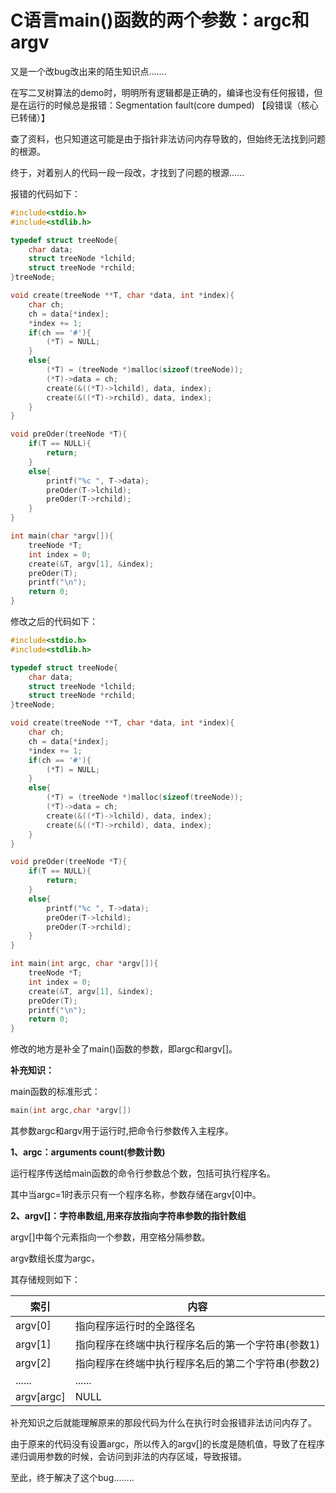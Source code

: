 # C语言main()函数的两个参数：argc和argv

又是一个改bug改出来的陌生知识点.......

在写二叉树算法的demo时，明明所有逻辑都是正确的，编译也没有任何报错，但是在运行的时候总是报错：Segmentation fault(core dumped) 【段错误（核心已转储）】

查了资料，也只知道这可能是由于指针非法访问内存导致的，但始终无法找到问题的根源。

终于，对着别人的代码一段一段改，才找到了问题的根源......

报错的代码如下：

```c
#include<stdio.h>
#include<stdlib.h>

typedef struct treeNode{
    char data;
    struct treeNode *lchild;
    struct treeNode *rchild;
}treeNode;

void create(treeNode **T, char *data, int *index){
    char ch;
    ch = data[*index];
    *index += 1;
    if(ch == '#'){
        (*T) = NULL;
    }
    else{
        (*T) = (treeNode *)malloc(sizeof(treeNode));
        (*T)->data = ch;
        create(&((*T)->lchild), data, index); 
        create(&((*T)->rchild), data, index);
    }
}

void preOder(treeNode *T){
    if(T == NULL){
        return;
    }
    else{
        printf("%c ", T->data);
        preOder(T->lchild);
        preOder(T->rchild);
    }
}

int main(char *argv[]){
    treeNode *T;
    int index = 0;
    create(&T, argv[1], &index);
    preOder(T);
    printf("\n");
    return 0;
}
```

修改之后的代码如下：

```c
#include<stdio.h>
#include<stdlib.h>

typedef struct treeNode{
    char data;
    struct treeNode *lchild;
    struct treeNode *rchild;
}treeNode;

void create(treeNode **T, char *data, int *index){
    char ch;
    ch = data[*index];
    *index += 1;
    if(ch == '#'){
        (*T) = NULL;
    }
    else{
        (*T) = (treeNode *)malloc(sizeof(treeNode));
        (*T)->data = ch;
        create(&((*T)->lchild), data, index); 
        create(&((*T)->rchild), data, index);
    }
}

void preOder(treeNode *T){
    if(T == NULL){
        return;
    }
    else{
        printf("%c ", T->data);
        preOder(T->lchild);
        preOder(T->rchild);
    }
}

int main(int argc, char *argv[]){
    treeNode *T;
    int index = 0;
    create(&T, argv[1], &index);
    preOder(T);
    printf("\n");
    return 0;
}
```

修改的地方是补全了main()函数的参数，即argc和argv[]。



**补充知识：**

main函数的标准形式：

```c
main(int argc,char *argv[])
```

其参数argc和argv用于运行时,把命令行参数传入主程序。

**1、argc：arguments count(参数计数)**

运行程序传送给main函数的命令行参数总个数，包括可执行程序名。

其中当argc=1时表示只有一个程序名称，参数存储在argv[0]中。

**2、argv[]：字符串数组,用来存放指向字符串参数的指针数组**

argv[]中每个元素指向一个参数，用空格分隔参数。

argv数组长度为argc，

其存储规则如下：

| 索引       | 内容                                              |
| ---------- | ------------------------------------------------- |
| argv[0]    | 指向程序运行时的全路径名                          |
| argv[1]    | 指向程序在终端中执行程序名后的第一个字符串(参数1) |
| argv[2]    | 指向程序在终端中执行程序名后的第二个字符串(参数2) |
| ......     | ......                                            |
| argv[argc] | NULL                                              |

补充知识之后就能理解原来的那段代码为什么在执行时会报错非法访问内存了。

由于原来的代码没有设置argc，所以传入的argv[]的长度是随机值，导致了在程序递归调用参数的时候，会访问到非法的内存区域，导致报错。

至此，终于解决了这个bug........